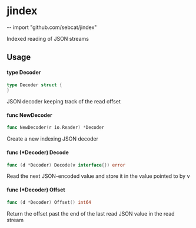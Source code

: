 # jindex
--
    import "github.com/sebcat/jindex"

Indexed reading of JSON streams

## Usage

#### type Decoder

```go
type Decoder struct {
}
```

JSON decoder keeping track of the read offset

#### func  NewDecoder

```go
func NewDecoder(r io.Reader) *Decoder
```
Create a new indexing JSON decoder

#### func (*Decoder) Decode

```go
func (d *Decoder) Decode(v interface{}) error
```
Read the next JSON-encoded value and store it in the value pointed to by v

#### func (*Decoder) Offset

```go
func (d *Decoder) Offset() int64
```
Return the offset past the end of the last read JSON value in the read stream
